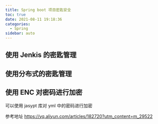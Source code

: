 ```yaml
---
title: Spring boot 项目密匙安全
toc: true
date: 2021-08-11 19:18:36
categories:
  - Spring 
sidebar: auto
---
```


## 使用 Jenkis 的密匙管理


## 使用分布式的密匙管理

## 使用 ENC 对密码进行加密

可以使用 jasypt 库对 yml 中的密码进行加密

参考地址 https://yq.aliyun.com/articles/182720?utm_content=m_29522

